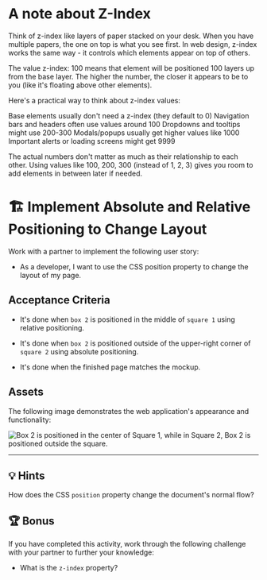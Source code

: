 #  A note about Z-Index

Think of z-index like layers of paper stacked on your desk. When you have multiple papers, 
the one on top is what you see first. In web design, z-index works the same way - it controls 
which elements appear on top of others.

The value z-index: 100 means that element will be positioned 100 layers up from the base layer. 
The higher the number, the closer it appears to be to you (like it's floating above other elements).

Here's a practical way to think about z-index values:

Base elements usually don't need a z-index (they default to 0)
Navigation bars and headers often use values around 100
Dropdowns and tooltips might use 200-300
Modals/popups usually get higher values like 1000
Important alerts or loading screens might get 9999

The actual numbers don't matter as much as their relationship to each other. Using values like 
100, 200, 300 (instead of 1, 2, 3) gives you room to add elements in between later if needed.


# 🏗️ Implement Absolute and Relative Positioning to Change Layout

Work with a partner to implement the following user story:

* As a developer, I want to use the CSS position property to change the layout of my page.

## Acceptance Criteria

* It's done when `box 2` is positioned in the middle of `square 1` using relative positioning.

* It's done when `box 2` is positioned outside of the upper-right corner of `square 2` using absolute positioning.

* It's done when the finished page matches the mockup.  

## Assets

The following image demonstrates the web application's appearance and functionality:

![Box 2 is positioned in the center of Square 1, while in Square 2, Box 2 is positioned outside the square.](./assets/image-1.png)

---

## 💡 Hints

How does the CSS `position` property change the document's normal flow? 

## 🏆 Bonus

If you have completed this activity, work through the following challenge with your partner to further your knowledge:

* What is the `z-index` property? 
